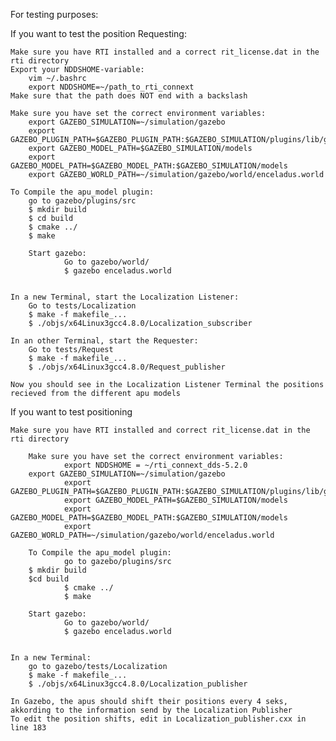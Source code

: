 For testing purposes:

If you want to test the position Requesting:

	Make sure you have RTI installed and a correct rit_license.dat in the rti directory
	Export your NDDSHOME-variable:
		vim ~/.bashrc
		export NDDSHOME=~/path_to_rti_connext
	Make sure that the path does NOT end with a backslash

	Make sure you have set the correct environment variables:
		export GAZEBO_SIMULATION=~/simulation/gazebo
		export GAZEBO_PLUGIN_PATH=$GAZEBO_PLUGIN_PATH:$GAZEBO_SIMULATION/plugins/lib/gazebo
		export GAZEBO_MODEL_PATH=$GAZEBO_SIMULATION/models
		export GAZEBO_MODEL_PATH=$GAZEBO_MODEL_PATH:$GAZEBO_SIMULATION/models
		export GAZEBO_WORLD_PATH=~/simulation/gazebo/world/enceladus.world
		
	To Compile the apu_model plugin:
		go to gazebo/plugins/src
		$ mkdir build
		$ cd build
		$ cmake ../
		$ make

        Start gazebo:
                Go to gazebo/world/
                $ gazebo enceladus.world


	In a new Terminal, start the Localization Listener:
		Go to tests/Localization
		$ make -f makefile_...
		$ ./objs/x64Linux3gcc4.8.0/Localization_subscriber

	In an other Terminal, start the Requester:
		Go to tests/Request
		$ make -f makefile_...
		$ ./objs/x64Linux3gcc4.8.0/Request_publisher

	Now you should see in the Localization Listener Terminal the positions recieved from the different apu models


If you want to test positioning

	Make sure you have RTI installed and correct rit_license.dat in the rti directory  

        Make sure you have set the correct environment variables:
                export NDDSHOME = ~/rti_connext_dds-5.2.0
		export GAZEBO_SIMULATION=~/simulation/gazebo
                export GAZEBO_PLUGIN_PATH=$GAZEBO_PLUGIN_PATH:$GAZEBO_SIMULATION/plugins/lib/gazebo
                export GAZEBO_MODEL_PATH=$GAZEBO_SIMULATION/models
                export GAZEBO_MODEL_PATH=$GAZEBO_MODEL_PATH:$GAZEBO_SIMULATION/models
                export GAZEBO_WORLD_PATH=~/simulation/gazebo/world/enceladus.world
                        
        To Compile the apu_model plugin:
                go to gazebo/plugins/src
		$ mkdir build
		$cd build
                $ cmake ../
                $ make

        Start gazebo:
                Go to gazebo/world/
                $ gazebo enceladus.world


	In a new Terminal:
		go to gazebo/tests/Localization
		$ make -f makefile_...
		$ ./objs/x64Linux3gcc4.8.0/Localization_publisher

	In Gazebo, the apus should shift their positions every 4 seks, akkording to the information send by the Localization Publisher
	To edit the position shifts, edit in Localization_publisher.cxx in line 183
